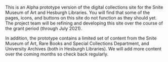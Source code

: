 This is an Alpha prototype version of the digital collections site for the Snite Museum of Art and Hesburgh Libraries. You will find that some of the pages, icons, and buttons on this site do not function as they should yet. The project team will be refining and developing this site over the course of the grant period (through July 2021).

In addition, the prototype contains a limited set of content from the Snite Museum of Art, Rare Books and Special Collections Department, and University Archives (both in Hesburgh Libraries). We will add more content over the coming months so check back regularly.
